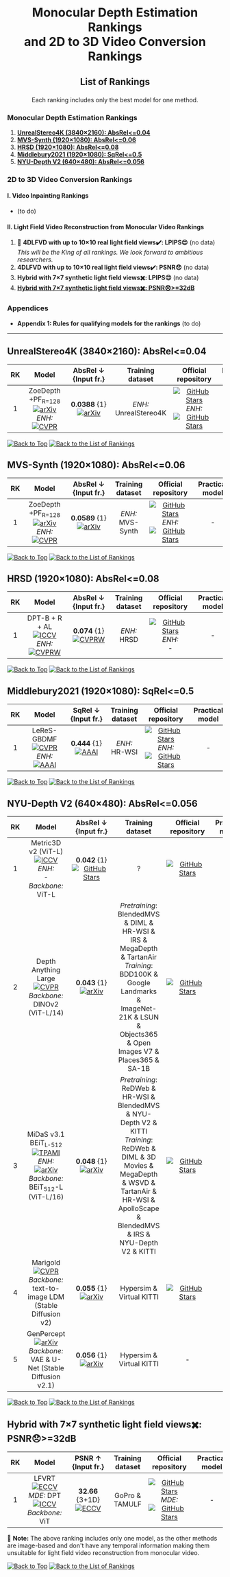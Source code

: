 # <p align=center>Monocular Depth Estimation Rankings<br />and 2D to 3D Video Conversion Rankings</p>

## <p align=center>List of Rankings</p>
<p align=center>Each ranking includes only the best model for one method.</p>  

### Monocular Depth Estimation Rankings
1. [**UnrealStereo4K (3840×2160): AbsRel<=0.04**](#unrealstereo4k-38402160-absrel004)
1. [**MVS-Synth (1920×1080): AbsRel<=0.06**](#mvs-synth-19201080-absrel006)
1. [**HRSD (1920×1080): AbsRel<=0.08**](#hrsd-19201080-absrel008)
1. [**Middlebury2021 (1920×1080): SqRel<=0.5**](#middlebury2021-19201080-sqrel05)
1. [**NYU-Depth V2 (640×480): AbsRel<=0.056**](#nyu-depth-v2-640480-absrel0056)
### 2D to 3D Video Conversion Rankings
#### I. Video Inpainting Rankings
- (to do)
#### II. Light Field Video Reconstruction from Monocular Video Rankings
1. :crown: **4DLFVD with up to 10×10 real light field views✔️: LPIPS😍** (no data)  
*This will be the King of all rankings. We look forward to ambitious researchers.*
1. **4DLFVD with up to 10×10 real light field views✔️: PSNR😞** (no data)
1. **Hybrid with 7×7 synthetic light field views✖️: LPIPS😍** (no data) 
1. [**Hybrid with 7×7 synthetic light field views✖️: PSNR😞>=32dB**](#hybrid-with-77-synthetic-light-field-views%EF%B8%8F-psnr32db)
### Appendices
- **Appendix 1: Rules for qualifying models for the rankings** (to do)

--------------------

## UnrealStereo4K (3840×2160): AbsRel<=0.04
| RK | &nbsp;&nbsp;&nbsp;&nbsp;Model&nbsp;&nbsp;&nbsp;&nbsp; | &nbsp;&nbsp;AbsRel&nbsp;↓&nbsp;&nbsp;<br />{Input&nbsp;fr.} | Training<br />dataset | Official<br />&nbsp;&nbsp;repository&nbsp;&nbsp; | Practical<br />model | VapourSynth |
|:---:|:---:|:---:|:---:|:---:|:---:|:---:|
| 1 | ZoeDepth +PF<sub>R=128</sub><br />[![arXiv](https://img.shields.io/badge/2023-arXiv-b31b1b)](https://arxiv.org/abs/2302.12288)<br />*ENH:*<br />[![CVPR](https://img.shields.io/badge/2024-CVPR-1e407f "The link to the conference paper will be available in June. CVPR 2024: June 17th – 21st")](https://cvpr.thecvf.com/Conferences/2024) | **0.0388** {1}<br />[![arXiv](https://img.shields.io/badge/2023-arXiv-b31b1b)](https://arxiv.org/abs/2312.02284) | *ENH:*<br />UnrealStereo4K | [![GitHub Stars](https://img.shields.io/github/stars/isl-org/ZoeDepth?logo=GitHub&label=Stars)](https://github.com/isl-org/ZoeDepth)<br />*ENH:*<br />[![GitHub Stars](https://img.shields.io/github/stars/zhyever/PatchFusion?logo=GitHub&label=Stars)](https://github.com/zhyever/PatchFusion) | - | - |

[![Back to Top](https://img.shields.io/badge/Back_to_Top-555555)](#monocular-depth-estimation-rankingsand-2d-to-3d-video-conversion-rankings)
[![Back to the List of Rankings](https://img.shields.io/badge/Back_to_the_List_of_Rankings-555555)](#list-of-rankings)

## MVS-Synth (1920×1080): AbsRel<=0.06
| RK | &nbsp;&nbsp;&nbsp;&nbsp;Model&nbsp;&nbsp;&nbsp;&nbsp; | &nbsp;&nbsp;AbsRel&nbsp;↓&nbsp;&nbsp;<br />{Input&nbsp;fr.} | Training<br />dataset | Official<br />&nbsp;&nbsp;repository&nbsp;&nbsp; | Practical<br />model | VapourSynth |
|:---:|:---:|:---:|:---:|:---:|:---:|:---:|
| 1 | ZoeDepth +PF<sub>R=128</sub><br />[![arXiv](https://img.shields.io/badge/2023-arXiv-b31b1b)](https://arxiv.org/abs/2302.12288)<br />*ENH:*<br />[![CVPR](https://img.shields.io/badge/2024-CVPR-1e407f "The link to the conference paper will be available in June. CVPR 2024: June 17th – 21st")](https://cvpr.thecvf.com/Conferences/2024) | **0.0589** {1}<br />[![arXiv](https://img.shields.io/badge/2023-arXiv-b31b1b)](https://arxiv.org/abs/2312.02284) | *ENH:*<br />MVS-Synth | [![GitHub Stars](https://img.shields.io/github/stars/isl-org/ZoeDepth?logo=GitHub&label=Stars)](https://github.com/isl-org/ZoeDepth)<br />*ENH:*<br />[![GitHub Stars](https://img.shields.io/github/stars/zhyever/PatchFusion?logo=GitHub&label=Stars)](https://github.com/zhyever/PatchFusion) | - | - |

[![Back to Top](https://img.shields.io/badge/Back_to_Top-555555)](#monocular-depth-estimation-rankingsand-2d-to-3d-video-conversion-rankings)
[![Back to the List of Rankings](https://img.shields.io/badge/Back_to_the_List_of_Rankings-555555)](#list-of-rankings)

## HRSD (1920×1080): AbsRel<=0.08
| RK | &nbsp;&nbsp;&nbsp;&nbsp;Model&nbsp;&nbsp;&nbsp;&nbsp; | &nbsp;&nbsp;AbsRel&nbsp;↓&nbsp;&nbsp;<br />{Input&nbsp;fr.} | Training<br />dataset | Official<br />&nbsp;&nbsp;repository&nbsp;&nbsp; | Practical<br />model | VapourSynth |
|:---:|:---:|:---:|:---:|:---:|:---:|:---:|
| 1 | DPT-B + R + AL<br />[![ICCV](https://img.shields.io/badge/2021-ICCV-fcb900)](https://openaccess.thecvf.com/content/ICCV2021/html/Ranftl_Vision_Transformers_for_Dense_Prediction_ICCV_2021_paper.html)<br />*ENH:*<br />[![CVPRW](https://img.shields.io/badge/2023-CVPRW-1e407f)](https://openaccess.thecvf.com/content/CVPR2023W/NTIRE/html/Rajpal_High-Resolution_Synthetic_RGB-D_Datasets_for_Monocular_Depth_Estimation_CVPRW_2023_paper.html) | **0.074** {1}<br />[![CVPRW](https://img.shields.io/badge/2023-CVPRW-1e407f)](https://openaccess.thecvf.com/content/CVPR2023W/NTIRE/html/Rajpal_High-Resolution_Synthetic_RGB-D_Datasets_for_Monocular_Depth_Estimation_CVPRW_2023_paper.html) | *ENH:*<br />HRSD | [![GitHub Stars](https://img.shields.io/github/stars/isl-org/DPT?logo=GitHub&label=Stars)](https://github.com/isl-org/DPT)<br />*ENH:*<br />- | - | - |

[![Back to Top](https://img.shields.io/badge/Back_to_Top-555555)](#monocular-depth-estimation-rankingsand-2d-to-3d-video-conversion-rankings)
[![Back to the List of Rankings](https://img.shields.io/badge/Back_to_the_List_of_Rankings-555555)](#list-of-rankings)

## Middlebury2021 (1920×1080): SqRel<=0.5
| RK | &nbsp;&nbsp;&nbsp;&nbsp;Model&nbsp;&nbsp;&nbsp;&nbsp; | &nbsp;&nbsp;SqRel&nbsp;↓&nbsp;&nbsp;<br />{Input&nbsp;fr.} | Training<br />dataset | Official<br />&nbsp;&nbsp;repository&nbsp;&nbsp; | Practical<br />model | VapourSynth |
|:---:|:---:|:---:|:---:|:---:|:---:|:---:|
| 1 | LeReS-GBDMF<br />[![CVPR](https://img.shields.io/badge/2021-CVPR-1e407f)](https://openaccess.thecvf.com/content/CVPR2021/html/Yin_Learning_To_Recover_3D_Scene_Shape_From_a_Single_Image_CVPR_2021_paper.html)<br />*ENH:*<br />[![AAAI](https://img.shields.io/badge/2023-AAAI-fddfa0)](https://ojs.aaai.org/index.php/AAAI/article/view/25123) | **0.444** {1}<br />[![AAAI](https://img.shields.io/badge/2023-AAAI-fddfa0)](https://ojs.aaai.org/index.php/AAAI/article/view/25123) | *ENH:*<br />HR-WSI | [![GitHub Stars](https://img.shields.io/github/stars/aim-uofa/AdelaiDepth?logo=GitHub&label=Stars)](https://github.com/aim-uofa/AdelaiDepth)<br />*ENH:*<br />[![GitHub Stars](https://img.shields.io/github/stars/YuiNsky/Gradient-based-depth-map-fusion?logo=GitHub&label=Stars)](https://github.com/YuiNsky/Gradient-based-depth-map-fusion) | - | - |

[![Back to Top](https://img.shields.io/badge/Back_to_Top-555555)](#monocular-depth-estimation-rankingsand-2d-to-3d-video-conversion-rankings)
[![Back to the List of Rankings](https://img.shields.io/badge/Back_to_the_List_of_Rankings-555555)](#list-of-rankings)

## NYU-Depth V2 (640×480): AbsRel<=0.056
| RK | &nbsp;&nbsp;&nbsp;&nbsp;Model&nbsp;&nbsp;&nbsp;&nbsp; | &nbsp;&nbsp;AbsRel&nbsp;↓&nbsp;&nbsp;<br />{Input&nbsp;fr.} | Training<br />dataset | Official<br />&nbsp;&nbsp;repository&nbsp;&nbsp; | Practical<br />model | VapourSynth |
|:---:|:---:|:---:|:---:|:---:|:---:|:---:|
| 1 | Metric3D v2 (ViT-L)<br />[![ICCV](https://img.shields.io/badge/2023-ICCV-fcb900)](https://openaccess.thecvf.com/content/ICCV2023/html/Yin_Metric3D_Towards_Zero-shot_Metric_3D_Prediction_from_A_Single_Image_ICCV_2023_paper.html)<br />*ENH:*<br />-<br />*Backbone:*<br />ViT-L | **0.042** {1}<br />[![GitHub Stars](https://img.shields.io/github/stars/YvanYin/Metric3D?logo=GitHub&label=Stars)](https://github.com/YvanYin/Metric3D#affine-invariant-depth) | ? | [![GitHub Stars](https://img.shields.io/github/stars/YvanYin/Metric3D?logo=GitHub&label=Stars)](https://github.com/YvanYin/Metric3D) | - | - |
| 2 | Depth Anything Large<br />[![CVPR](https://img.shields.io/badge/2024-CVPR-1e407f "The link to the conference paper will be available in June. CVPR 2024: June 17th – 21st")](https://cvpr.thecvf.com/Conferences/2024)<br />*Backbone:*<br />DINOv2 (ViT-L/14) | **0.043** {1}<br />[![arXiv](https://img.shields.io/badge/2024-arXiv-b31b1b)](https://arxiv.org/abs/2401.10891) | *Pretraining*: BlendedMVS & DIML & HR-WSI & IRS & MegaDepth & TartanAir<br />*Training*: BDD100K & Google Landmarks & ImageNet-21K & LSUN & Objects365 & Open Images V7 & Places365 & SA-1B | [![GitHub Stars](https://img.shields.io/github/stars/LiheYoung/Depth-Anything?logo=GitHub&label=Stars)](https://github.com/LiheYoung/Depth-Anything) | - | - |
| 3 | MiDaS v3.1 BEiT<sub>L-512</sub><br />[![TPAMI](https://img.shields.io/badge/2022-TPAMI-fefd02)](https://ieeexplore.ieee.org/document/9178977)<br />*ENH:*<br />[![arXiv](https://img.shields.io/badge/2023-arXiv-b31b1b)](https://arxiv.org/abs/2307.14460)<br />*Backbone:*<br />BEiT<sub>512</sub>-L (ViT-L/16) | **0.048** {1}<br />[![arXiv](https://img.shields.io/badge/2024-arXiv-b31b1b)](https://arxiv.org/abs/2401.10891) | *Pretraining*: ReDWeb & HR-WSI & BlendedMVS & NYU-Depth V2 & KITTI<br />*Training*: ReDWeb & DIML & 3D Movies & MegaDepth & WSVD & TartanAir & HR-WSI & ApolloScape & BlendedMVS & IRS & NYU-Depth V2 & KITTI | [![GitHub Stars](https://img.shields.io/github/stars/isl-org/MiDaS?logo=GitHub&label=Stars)](https://github.com/isl-org/MiDaS) | - | [![PyTorch](https://img.shields.io/badge/PyTorch-ee4c2c?logo=PyTorch&logoColor=white)](https://github.com/HolyWu/vs-midas)<br />[![GitHub Stars](https://img.shields.io/github/stars/HolyWu/vs-midas?logo=GitHub&label=Stars)](https://github.com/HolyWu/vs-midas) |
| 4 | Marigold<br />[![CVPR](https://img.shields.io/badge/2024-CVPR-1e407f "The link to the conference paper will be available in June. CVPR 2024: June 17th – 21st")](https://cvpr.thecvf.com/Conferences/2024)<br />*Backbone:*<br />text-to-image LDM (Stable Diffusion v2) | **0.055** {1}<br />[![arXiv](https://img.shields.io/badge/2023-arXiv-b31b1b)](https://arxiv.org/abs/2312.02145) | Hypersim & Virtual KITTI | [![GitHub Stars](https://img.shields.io/github/stars/prs-eth/Marigold?logo=GitHub&label=Stars)](https://github.com/prs-eth/Marigold) | - | - |
| 5 | GenPercept<br />[![arXiv](https://img.shields.io/badge/2024-arXiv-b31b1b)](https://arxiv.org/abs/2403.06090)<br />*Backbone:*<br />VAE & U-Net (Stable Diffusion v2.1) | **0.056** {1}<br />[![arXiv](https://img.shields.io/badge/2024-arXiv-b31b1b)](https://arxiv.org/abs/2403.06090) | Hypersim & Virtual KITTI | - | - | - |

[![Back to Top](https://img.shields.io/badge/Back_to_Top-555555)](#monocular-depth-estimation-rankingsand-2d-to-3d-video-conversion-rankings)
[![Back to the List of Rankings](https://img.shields.io/badge/Back_to_the_List_of_Rankings-555555)](#list-of-rankings)

## Hybrid with 7×7 synthetic light field views✖️: PSNR😞>=32dB
| RK | &nbsp;&nbsp;&nbsp;&nbsp;Model&nbsp;&nbsp;&nbsp;&nbsp; | &nbsp;&nbsp;&nbsp;PSNR&nbsp;↑&nbsp;&nbsp;&nbsp;<br />{Input&nbsp;fr.} | Training<br />dataset | Official<br />&nbsp;&nbsp;repository&nbsp;&nbsp; | Practical<br />model | VapourSynth |
|:---:|:---:|:---:|:---:|:---:|:---:|:---:|
| 1 | LFVRT<br />[![ECCV](https://img.shields.io/badge/2022-ECCV-67cd84)](https://www.ecva.net/papers/eccv_2022/papers_ECCV/html/4122_ECCV_2022_paper.php)<br />*MDE:* DPT<br />[![ICCV](https://img.shields.io/badge/2021-ICCV-fcb900)](https://openaccess.thecvf.com/content/ICCV2021/html/Ranftl_Vision_Transformers_for_Dense_Prediction_ICCV_2021_paper.html)<br />*Backbone:*<br />ViT | **32.66** {3+1D}<br />[![ECCV](https://img.shields.io/badge/2022-ECCV-67cd84)](https://www.ecva.net/papers/eccv_2022/papers_ECCV/html/4122_ECCV_2022_paper.php) | GoPro & TAMULF | [![GitHub Stars](https://img.shields.io/github/stars/ShrisudhanG/Synthesizing-Light-Field-Video-from-Monocular-Video?logo=GitHub&label=Stars)](https://github.com/ShrisudhanG/Synthesizing-Light-Field-Video-from-Monocular-Video)<br />*MDE:*<br />[![GitHub Stars](https://img.shields.io/github/stars/isl-org/DPT?logo=GitHub&label=Stars)](https://github.com/isl-org/DPT) | - | - |

📝 **Note:** The above ranking includes only one model, as the other methods are image-based and don't have any temporal information making them unsuitable for light field video reconstruction from monocular video.

[![Back to Top](https://img.shields.io/badge/Back_to_Top-555555)](#monocular-depth-estimation-rankingsand-2d-to-3d-video-conversion-rankings)
[![Back to the List of Rankings](https://img.shields.io/badge/Back_to_the_List_of_Rankings-555555)](#list-of-rankings)
